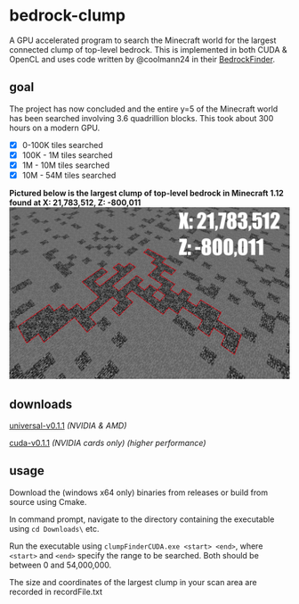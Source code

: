 # bedrock-clump
A GPU accelerated program to search the Minecraft world for the largest connected clump of top-level bedrock.
This is implemented in both CUDA & OpenCL and uses code written by @coolmann24 in their [BedrockFinder](https://github.com/coolmann24/BedrockFinderCpp).

## goal
The project has now concluded and the entire y=5 of the Minecraft world has been searched involving 3.6 quadrillion blocks. This took about 300 hours on a modern GPU.
- [x] 0-100K tiles searched
- [x] 100K - 1M tiles searched
- [x] 1M - 10M tiles searched
- [x] 10M - 54M tiles searched

**Pictured below is the largest clump of top-level bedrock in Minecraft 1.12 found at X: 21,783,512, Z: -800,011**
![A clump of 64 connected bedrock](/LargeBedrock64.png)

## downloads
[universal-v0.1.1](https://github.com/0xTiger/bedrock-clump/releases/download/v0.1.1/universal-clumpFinder.zip) *(NVIDIA & AMD)*

[cuda-v0.1.1](https://github.com/0xTiger/bedrock-clump/releases/download/v0.1.1/cuda-clumpFinder.zip) *(NVIDIA cards only) (higher performance)*

## usage
Download the (windows x64 only) binaries from releases or build from source using Cmake.

In command prompt, navigate to the directory containing the executable using `cd Downloads\` etc.

Run the executable using `clumpFinderCUDA.exe <start> <end>`, where `<start>` and `<end>` specify the range to be searched.
 Both should be between 0 and 54,000,000.

The size and coordinates of the largest clump in your scan area are recorded in recordFile.txt
